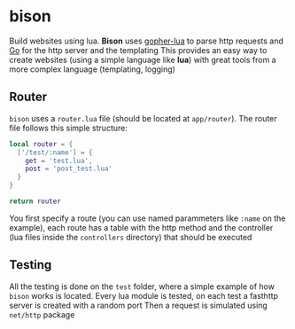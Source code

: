 # bison

Build websites using lua. 
**Bison** uses [gopher-lua](https://github.com/tul/gopher-lua) to parse http requests and [Go](https://golang.org/) for the http server and the templating
This provides an easy way to create websites (using a simple language like **lua**) with great tools from a more complex language (templating, logging)

## Router

`bison` uses a `router.lua` file (should be located at `app/router`). The router file follows this simple structure:

```lua
local router = {
  ['/test/:name'] = {
    get = 'test.lua',
    post = 'post_test.lua'
  }
}

return router
```

You first specify a route (you can use named parammeters like `:name` on the example), 
each route has a table with the http method and the controller (lua files inside the `controllers` directory)
that should be executed

## Testing

All the testing is done on the `test` folder, where a simple example of how `bison` works is located. Every lua module is tested, on each test a fasthttp server is created with a random port
Then a request is simulated using `net/http` package